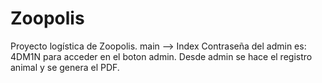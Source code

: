 # Zoopolis
Proyecto logística de Zoopolis. main --> Index
Contraseña del admin es: 4DM1N  para acceder en el boton admin.
Desde admin se hace el registro animal y se genera el PDF.
